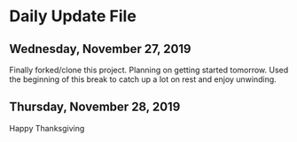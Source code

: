 # Daily Update File

## Wednesday, November 27, 2019

Finally forked/clone this project. Planning on getting started tomorrow. Used the beginning of this break to catch up a lot on rest and enjoy unwinding.


## Thursday, November 28, 2019

Happy Thanksgiving